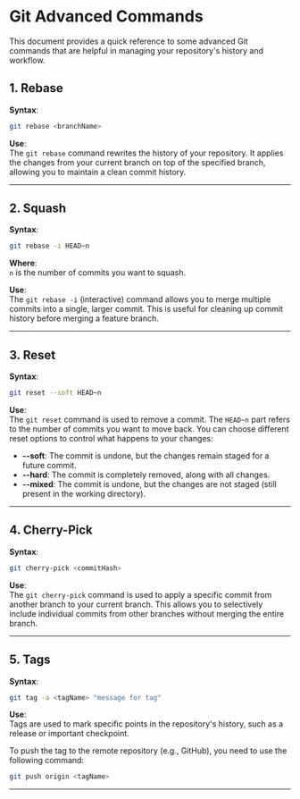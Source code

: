 # Git Advanced Commands

This document provides a quick reference to some advanced Git commands that are helpful in managing your repository's history and workflow.

## 1. Rebase

**Syntax**: 
```bash
git rebase <branchName>
```

**Use**:  
The `git rebase` command rewrites the history of your repository. It applies the changes from your current branch on top of the specified branch, allowing you to maintain a clean commit history.

---

## 2. Squash

**Syntax**: 
```bash
git rebase -i HEAD~n
```

**Where**:  
`n` is the number of commits you want to squash.

**Use**:  
The `git rebase -i` (interactive) command allows you to merge multiple commits into a single, larger commit. This is useful for cleaning up commit history before merging a feature branch.

---

## 3. Reset

**Syntax**: 
```bash
git reset --soft HEAD~n
```

**Use**:  
The `git reset` command is used to remove a commit. The `HEAD~n` part refers to the number of commits you want to move back. You can choose different reset options to control what happens to your changes:

- **--soft**: The commit is undone, but the changes remain staged for a future commit.
- **--hard**: The commit is completely removed, along with all changes.
- **--mixed**: The commit is undone, but the changes are not staged (still present in the working directory).

---

## 4. Cherry-Pick

**Syntax**: 
```bash
git cherry-pick <commitHash>
```

**Use**:  
The `git cherry-pick` command is used to apply a specific commit from another branch to your current branch. This allows you to selectively include individual commits from other branches without merging the entire branch.

---

## 5. Tags

**Syntax**: 
```bash
git tag -a <tagName> "message for tag"
```

**Use**:  
Tags are used to mark specific points in the repository's history, such as a release or important checkpoint. 

To push the tag to the remote repository (e.g., GitHub), you need to use the following command:
```bash
git push origin <tagName>
```

---


